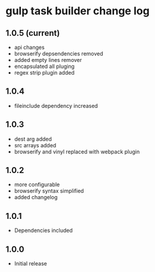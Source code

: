 # gulp task builder change log

## 1.0.5 (current)
- api changes
- browserify depsendencies removed
- added empty lines remover
- encapsulated all pluging
- regex strip plugin added

## 1.0.4
- fileinclude dependency increased

## 1.0.3
- dest arg added
- src arrays added
- browserify and vinyl replaced with webpack plugin

## 1.0.2
- more configurable
- browserify syntax simplified
- added changelog

## 1.0.1
- Dependencies included

## 1.0.0
- Initial release